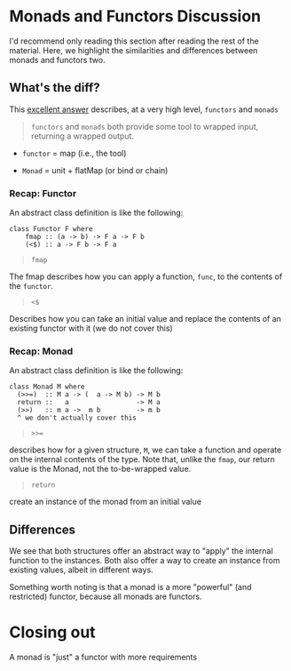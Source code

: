 # Monads and Functors Discussion

I'd recommend only reading this section after reading the rest of the material. Here, we highlight the
similarities and differences between monads and functors two.

## What's the diff?

This [excellent answer](https://stackoverflow.com/a/56601178/3532564) describes, at a
very high level, `functors`
and `monads`

> `functors` and `monads` both provide some tool to wrapped input, returning a wrapped output.

- `functor` = map (i.e., the tool)

- `Monad` = unit + flatMap (or bind or chain)

### Recap: Functor

An abstract class definition is like the following:

```
class Functor F where
    fmap :: (a -> b) -> F a -> F b
    (<$) :: a -> F b -> F a
```

> `fmap`

The fmap describes how you can apply a function, `func`, to the contents of the `functor`.

> `<$`

Describes how you can take an initial value and replace the contents of an existing functor with it (we do not cover this)

### Recap: Monad

An abstract class definition is like the following:

```
class Monad M where
  (>>=)  :: M a -> (  a -> M b) -> M b
  return ::   a                 -> M a
  (>>)   :: m a ->  m b         -> m b
  ^ we don't actually cover this
```

> `>>=`

describes how for a given structure, `M`, we can take a function and operate on the internal contents of the type. Note
that, unlike the `fmap`, our return value is the Monad, not the to-be-wrapped value.

> `return`

create an instance of the monad from an initial value

## Differences

We see that both structures offer an abstract way to "apply" the internal function to the instances. Both also offer
a way to create an instance from existing values, albeit in different ways.

Something worth noting is that a monad is a more "powerful" (and restricted) functor, because all monads are functors.

# Closing out

A monad is "just" a functor with more requirements